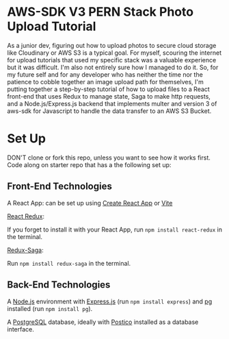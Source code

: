 # AWS-SDK V3 PERN Stack Photo Upload Tutorial

As a junior dev, figuring out how to upload photos to secure cloud storage like Cloudinary or AWS S3 is a typical goal. For myself, scouring the internet for upload tutorials that used my specific stack was a valuable experience but it was difficult. I'm also not entirely sure how I managed to do it. So, for my future self and for any developer who has neither the time nor the patience to cobble together an image upload path for themselves, I'm putting together a step-by-step tutorial of how to upload files to a React front-end that uses Redux to manage state, Saga to make http requests, and a Node.js/Express.js backend that implements multer and version 3 of aws-sdk for Javascript to handle the data transfer to an AWS S3 Bucket.

# Set Up

DON'T clone or fork this repo, unless you want to see how it works first. Code along on starter repo that has a the following set up:

## Front-End Technologies
    
A React App: can be set up using [Create React App](https://create-react-app.dev/) or [Vite](https://vitejs.dev/)

[React Redux](https://react-redux.js.org/): 

If you forget to install it with your React App, run `npm install react-redux` in the terminal. 

[Redux-Saga](https://redux-saga.js.org/):

Run `npm install redux-saga` in the terminal.

## Back-End Technologies

A [Node.js](https://nodejs.org/en) environment with [Express.js](https://expressjs.com/) (run `npm install express`) and  [pg](https://node-postgres.com/) installed (run `npm install pg`). 

A [PostgreSQL](https://www.postgresql.org/) database, ideally with [Postico](https://eggerapps.at/postico2/) installed as a database interface.   